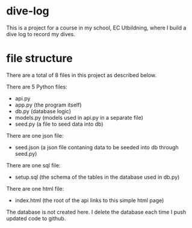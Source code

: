 # dive-log
This is a project for a course in my school, EC Utbildning, where I build a dive log to record my dives.

# file structure
There are a total of 8 files in this project as described below.

There are 5 Python files:
 - api.py 
 - app.py (the program itself)
 - db.py (database logic) 
 - models.py (models used in api.py in a separate file)
 - seed.py (a file to seed data into db)

 There are one json file:
 - seed.json (a json file contaning data to be seeded into db through seed.py)

 There are one sql file:
 - setup.sql (the schema of the tables in the database used in db.py)

 There are one html file:
 - index.html (the root of the api links to this simple html page)

The database is not created here. I delete the database each time I push updated code to github.
